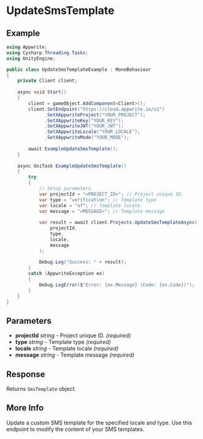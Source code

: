 # UpdateSmsTemplate

## Example

```csharp
using Appwrite;
using Cysharp.Threading.Tasks;
using UnityEngine;

public class UpdateSmsTemplateExample : MonoBehaviour
{
    private Client client;
    
    async void Start()
    {
        client = gameObject.AddComponent<Client>();
        client.SetEndpoint("https://cloud.appwrite.io/v1")
              .SetXAppwriteProject("YOUR_PROJECT");
              .SetXAppwriteKey("YOUR_KEY");
              .SetXAppwriteJWT("YOUR_JWT");
              .SetXAppwriteLocale("YOUR_LOCALE");
              .SetXAppwriteMode("YOUR_MODE");
        
        await ExampleUpdateSmsTemplate();
    }
    
    async UniTask ExampleUpdateSmsTemplate()
    {
        try
        {
            // Setup parameters
            var projectId = "<PROJECT_ID>"; // Project unique ID.
            var type = "verification"; // Template type
            var locale = "af"; // Template locale
            var message = "<MESSAGE>"; // Template message
            
            var result = await client.Projects.UpdateSmsTemplateAsync(
                projectId,
                type,
                locale,
                message
            );
            
            Debug.Log("Success: " + result);
        }
        catch (AppwriteException ex)
        {
            Debug.LogError($"Error: {ex.Message} (Code: {ex.Code})");
        }
    }
}
```

## Parameters

- **projectId** *string* - Project unique ID. *(required)*
- **type** *string* - Template type *(required)*
- **locale** *string* - Template locale *(required)*
- **message** *string* - Template message *(required)*

## Response

Returns `SmsTemplate` object.
## More Info

Update a custom SMS template for the specified locale and type. Use this endpoint to modify the content of your SMS templates. 
